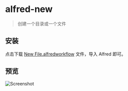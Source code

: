 # alfred-new

> 创建一个目录或一个文件

## 安装

点击下载 [New File.alfredworkflow](https://cdn.jsdelivr.net/gh/Wxh16144/alfred-new/New%20File.alfredworkflow) 文件，导入 Alfred 即可。

## 预览

<img align="center" src="./screenshot.gif" alt="Screenshot" />